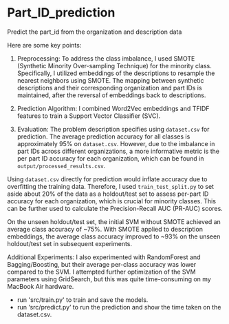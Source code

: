 # Part_ID_prediction
Predict the part_id from the organization and description data

Here are some key points:

1. Preprocessing: To address the class imbalance, I used SMOTE (Synthetic Minority Over-sampling Technique) for the minority class. Specifically, I utilized embeddings of the descriptions to resample the nearest neighbors using SMOTE. The mapping between synthetic descriptions and their corresponding organization and part IDs is maintained, after the reversal of embeddings back to descriptions.

2. Prediction Algorithm: I combined Word2Vec embeddings and TFIDF features to train a Support Vector Classifier (SVC).

3. Evaluation: The problem description specifies using `dataset.csv` for prediction. The average prediction accuracy for all classes is approximately 95% on `dataset.csv`. However, due to the imbalance in part IDs across different organizations, a more informative metric is the per part ID accuracy for each organization, which can be found in `output/processed_results.csv`.

Using `dataset.csv` directly for prediction would inflate accuracy due to overfitting the training data. Therefore, I used `train_test_split.py` to set aside about 20% of the data as a holdout/test set to assess per-part ID accuracy for each organization, which is crucial for minority classes. This can be further used to calculate the Precision-Recall AUC (PR-AUC) scores.

On the unseen holdout/test set, the initial SVM without SMOTE achieved an average class accuracy of ~75%. With SMOTE applied to description embeddings, the average class accuracy improved to ~93% on the unseen holdout/test set in subsequent experiments.

Additional Experiments: I also experimented with RandomForest and Bagging/Boosting, but their average per-class accuracy was lower compared to the SVM. I attempted further optimization of the SVM parameters using GridSearch, but this was quite time-consuming on my MacBook Air hardware.

- run 'src/train.py' to train and save the models.
- run ‘src/predict.py’ to run the prediction and show the time taken on the dataset.csv.


